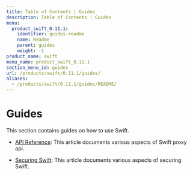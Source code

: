 ```yaml
---
title: Table of Contents | Guides
description: Table of Contents | Guides
menu:
  product_swift_0.11.1:
    identifier: guides-readme
    name: Readme
    parent: guides
    weight: -1
product_name: swift
menu_name: product_swift_0.11.1
section_menu_id: guides
url: /products/swift/0.11.1/guides/
aliases:
  - /products/swift/0.11.1/guides/README/
---
```


# Guides

This section contains guides on how to use Swift.

- [API Reference](/products/swift/0.11.1/guides/api): This article documents various aspects of Swift proxy api.

- [Securing Swift](/products/swift/0.11.1/guides/security): This article documents various aspects of securing Swift.
